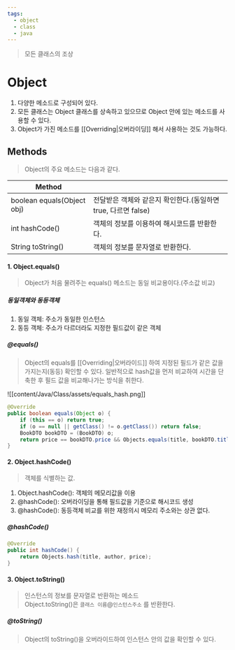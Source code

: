 ```yaml
---
tags:
  - object
  - class
  - java
---
```

> 모든 클래스의 조상


# Object
1. 다양한 메소드로 구성되어 있다.
2. 모든 클래스는 Object 클래스를 상속하고 있으므로 Object 안에 있는 메소드를 사용할 수 있다.
3. Object가 가진 메소드를 [[Overriding|오버라이딩]] 해서 사용하는 것도 가능하다.

## Methods
> Object의 주요 메소드는 다음과 같다.

| Method                     |                                          |
| -------------------------- | ---------------------------------------- |
| boolean equals(Object obj) | 전달받은 객체와 같은지 확인한다.(동일하면 true, 다르면 false) |
| int hashCode()             | 객체의 정보를 이용하여 해시코드를 반환한다.                 |
| String toString()          | 객체의 정보를 문자열로 반환한다.                       |
#### 1. Object.equals()

> Object가 처음 물려주는 equals() 메소드는 동일 비교용이다.(주소값 비교)

##### 동일객체와 동등객체
1. 동일 객체: 주소가 동일한 인스턴스
2. 동등 객체: 주소가 다르더라도 지정한 필드값이 같은 객체



##### @equals()
> Object의 equals를 [[Overriding|오버라이드]] 하여 지정된 필드가 같은 값을 가지는지(동등) 확인할 수 있다.
> 일반적으로 hash값을 먼저 비교하여 시간을 단축한 후 필드 값을 비교해나가는 방식을 취한다.

![[content/Java/Class/assets/equals_hash.png]]
```Java
@Override  
public boolean equals(Object o) {  
    if (this == o) return true;  
    if (o == null || getClass() != o.getClass()) return false;  
    BookDTO bookDTO = (BookDTO) o;  
    return price == bookDTO.price && Objects.equals(title, bookDTO.title) && Objects.equals(author, bookDTO.author);  
}
```


#### 2. Object.hashCode()
> 객체를 식별하는 값.

1. Object.hashCode(): 객체의 메모리값을 이용
2. @hashCode(): 오버라이딩을 통해 필드값을 기준으로 해시코드 생성
3. @hashCode(): 동등객체 비교를 위한 재정의시 메모리 주소와는 상관 없다.
##### @hashCode()

```Java
@Override  
public int hashCode() {  
    return Objects.hash(title, author, price); 
}
```
#### 3. Object.toString()
> 인스턴스의 정보를 문자열로 반환하는 메소드 <br/>
> Object.toString()은 `클래스 이름`@`인스턴스주소` 를 반환한다.

##### @toString()
> Object의 toString()을 오버라이드하여 인스턴스 안의 값을 확인할 수 있다.



